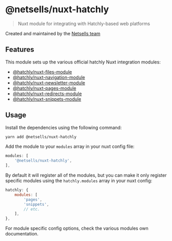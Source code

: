 # @netsells/nuxt-hatchly

> Nuxt module for integrating with Hatchly-based web platforms

Created and maintained by the [Netsells team](https://netsells.co.uk/)

## Features

This module sets up the various official hatchly Nuxt integration modules:

* [@hatchly/nuxt-files-module](https://npmjs.com/package/@hatchly/nuxt-files-module)
* [@hatchly/nuxt-navigation-module](https://npmjs.com/package/@hatchly/nuxt-navigation-module)
* [@hatchly/nuxt-newsletter-module](https://npmjs.com/package/@hatchly/nuxt-newsletter-module)
* [@hatchly/nuxt-pages-module](https://npmjs.com/package/@hatchly/nuxt-pages-module)
* [@hatchly/nuxt-redirects-module](https://npmjs.com/package/@hatchly/nuxt-redirects-module)
* [@hatchly/nuxt-snippets-module](https://npmjs.com/package/@hatchly/nuxt-snippets-module)

## Usage

Install the dependencies using the following command:

```sh
yarn add @netsells/nuxt-hatchly
```

Add the module to your `modules` array in your nuxt config file:

```js
modules: [
    '@netsells/nuxt-hatchly',
],
```

By default it will register all of the modules, but you can make it only register specific modules using the `hatchly.modules` array in your nuxt config:

```js
hatchly: {
    modules: [
        'pages', 
        'snippets',
        // etc.
    ],
},
```

For module specific config options, check the various modules own documentation.
